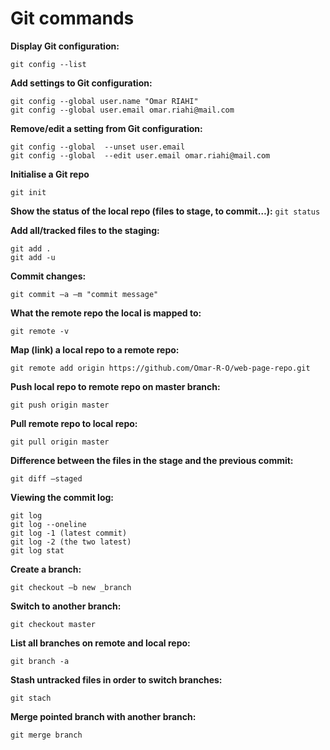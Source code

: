# Git commands

**Display Git configuration:**
```
git config --list
```
**Add settings to Git configuration:**
```
git config --global user.name "Omar RIAHI"
git config --global user.email omar.riahi@mail.com
```
**Remove/edit a setting from Git configuration:**
```
git config --global  --unset user.email
git config --global  --edit user.email omar.riahi@mail.com
```

**Initialise a Git repo**
```
git init
```

**Show the status of the local repo (files to stage, to commit…):**
```git status```

**Add all/tracked files to the staging:**
```
git add .
git add -u
```

**Commit changes:**
```
git commit –a –m "commit message"
```

**What the remote repo the local is mapped to:**
```
git remote -v
```

**Map (link) a local repo to a remote repo:**
```
git remote add origin https://github.com/Omar-R-O/web-page-repo.git
```

**Push local repo to remote repo on master branch:**
```
git push origin master
```

**Pull remote repo to local repo:**
```
git pull origin master
```

**Difference between the files in the stage and the previous commit:**
```
git diff –staged
```

**Viewing the commit log:**
```
git log
git log --oneline
git log -1 (latest commit)
git log -2 (the two latest) 
git log stat
```

**Create a branch:**
```
git checkout –b new _branch
```

**Switch to another branch:**
```
git checkout master
```

**List all branches on remote and local repo:**
```
git branch -a
```

**Stash untracked files in order to switch branches:**
```
git stach
```

**Merge pointed branch with another branch:**
```
git merge branch
```
